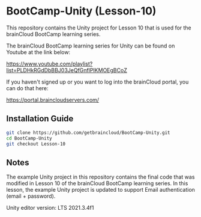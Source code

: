 # BootCamp-Unity (Lesson-10)

This repository contains the Unity project for Lesson 10 that is used for the brainCloud BootCamp learning series.

The brainCloud BootCamp learning series for Unity can be found on Youtube at the link below:

https://www.youtube.com/playlist?list=PLDHkRGdDbBBJ03JeQfGnflPIKMOEgBCoZ


If you haven't signed up or you want to log into the brainCloud portal, you can do that here:

https://portal.braincloudservers.com/


## Installation Guide

```bash
git clone https://github.com/getbraincloud/BootCamp-Unity.git
cd BootCamp-Unity
git checkout Lesson-10
```

## Notes

The example Unity project in this repository contains the final code that was modified in Lesson 10 of the brainCloud BootCamp learning series. In this lesson, the example Unity project is updated to support Email authentication (email + password).

Unity editor version: LTS 2021.3.4f1
